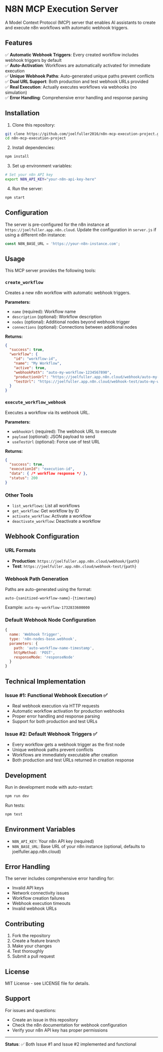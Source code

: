 # N8N MCP Execution Server

A Model Context Protocol (MCP) server that enables AI assistants to create and execute n8n workflows with automatic webhook triggers.

## Features

✅ **Automatic Webhook Triggers**: Every created workflow includes webhook triggers by default  
✅ **Auto-Activation**: Workflows are automatically activated for immediate execution  
✅ **Unique Webhook Paths**: Auto-generated unique paths prevent conflicts  
✅ **Dual URL Support**: Both production and test webhook URLs provided  
✅ **Real Execution**: Actually executes workflows via webhooks (no simulation)  
✅ **Error Handling**: Comprehensive error handling and response parsing  

## Installation

1. Clone this repository:
```bash
git clone https://github.com/joelfuller2016/n8n-mcp-execution-project.git
cd n8n-mcp-execution-project
```

2. Install dependencies:
```bash
npm install
```

3. Set up environment variables:
```bash
# Set your n8n API key
export N8N_API_KEY="your-n8n-api-key-here"
```

4. Run the server:
```bash
npm start
```

## Configuration

The server is pre-configured for the n8n instance at `https://joelfuller.app.n8n.cloud`. Update the configuration in `server.js` if using a different n8n instance:

```javascript
const N8N_BASE_URL = 'https://your-n8n-instance.com';
```

## Usage

This MCP server provides the following tools:

### `create_workflow`
Creates a new n8n workflow with automatic webhook triggers.

**Parameters:**
- `name` (required): Workflow name
- `description` (optional): Workflow description
- `nodes` (optional): Additional nodes beyond webhook trigger
- `connections` (optional): Connections between additional nodes

**Returns:**
```json
{
  "success": true,
  "workflow": {
    "id": "workflow-id",
    "name": "My Workflow",
    "active": true,
    "webhookPath": "auto-my-workflow-1234567890",
    "productionUrl": "https://joelfuller.app.n8n.cloud/webhook/auto-my-workflow-1234567890",
    "testUrl": "https://joelfuller.app.n8n.cloud/webhook-test/auto-my-workflow-1234567890"
  }
}
```

### `execute_workflow_webhook`
Executes a workflow via its webhook URL.

**Parameters:**
- `webhookUrl` (required): The webhook URL to execute
- `payload` (optional): JSON payload to send
- `useTestUrl` (optional): Force use of test URL

**Returns:**
```json
{
  "success": true,
  "executionId": "execution-id",
  "data": { /* workflow response */ },
  "status": 200
}
```

### Other Tools
- `list_workflows`: List all workflows
- `get_workflow`: Get workflow by ID
- `activate_workflow`: Activate a workflow
- `deactivate_workflow`: Deactivate a workflow

## Webhook Configuration

### URL Formats
- **Production**: `https://joelfuller.app.n8n.cloud/webhook/{path}`
- **Test**: `https://joelfuller.app.n8n.cloud/webhook-test/{path}`

### Webhook Path Generation
Paths are auto-generated using the format:
```
auto-{sanitized-workflow-name}-{timestamp}
```

Example: `auto-my-workflow-1732833600000`

### Default Webhook Node Configuration
```javascript
{
  name: 'Webhook Trigger',
  type: 'n8n-nodes-base.webhook',
  parameters: {
    path: 'auto-workflow-name-timestamp',
    httpMethod: 'POST',
    responseMode: 'responseNode'
  }
}
```

## Technical Implementation

### Issue #1: Functional Webhook Execution ✅
- Real webhook execution via HTTP requests
- Automatic workflow activation for production webhooks
- Proper error handling and response parsing
- Support for both production and test URLs

### Issue #2: Default Webhook Triggers ✅
- Every workflow gets a webhook trigger as the first node
- Unique webhook paths prevent conflicts
- Workflows are immediately executable after creation
- Both production and test URLs returned in creation response

## Development

Run in development mode with auto-restart:
```bash
npm run dev
```

Run tests:
```bash
npm test
```

## Environment Variables

- `N8N_API_KEY`: Your n8n API key (required)
- `N8N_BASE_URL`: Base URL of your n8n instance (optional, defaults to joelfuller.app.n8n.cloud)

## Error Handling

The server includes comprehensive error handling for:
- Invalid API keys
- Network connectivity issues
- Workflow creation failures
- Webhook execution timeouts
- Invalid webhook URLs

## Contributing

1. Fork the repository
2. Create a feature branch
3. Make your changes
4. Test thoroughly
5. Submit a pull request

## License

MIT License - see LICENSE file for details.

## Support

For issues and questions:
- Create an issue in this repository
- Check the n8n documentation for webhook configuration
- Verify your n8n API key has proper permissions

---

**Status**: ✅ Both Issue #1 and Issue #2 implemented and functional